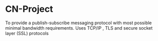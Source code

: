 # CN-Project
To provide a publish-subscribe messaging protocol with most possible minimal bandwidth requirements.
Uses TCP/IP , TLS and secure socket layer (SSL) protocols
